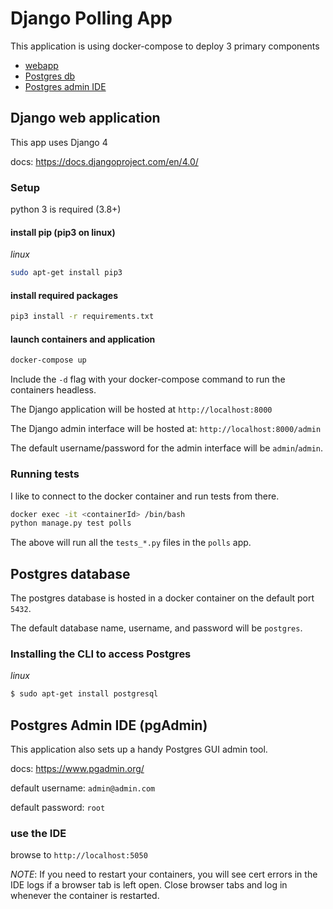 # Django Polling App

This application is using docker-compose to deploy 3 primary components
- [webapp](#django-web-application)
- [Postgres db](#postgres-database)
- [Postgres admin IDE](#postgres-admin-ide-pgadmin)

## Django web application
This app uses Django 4

docs: https://docs.djangoproject.com/en/4.0/

### Setup
python 3 is required (3.8+)

#### install pip (pip3 on linux)
_linux_
```bash
sudo apt-get install pip3
```
#### install required packages
```bash
pip3 install -r requirements.txt
```
#### launch containers and application
```bash
docker-compose up
```
Include the `-d` flag with your docker-compose command to run the containers headless.

The Django application will be hosted at `http://localhost:8000`

The Django admin interface will be hosted at: `http://localhost:8000/admin`

The default username/password for the admin interface will be `admin`/`admin`.

### Running tests
I like to connect to the docker container and run tests from there.
```bash
docker exec -it <containerId> /bin/bash
python manage.py test polls
```
The above will run all the `tests_*.py` files in the `polls` app.
## Postgres database
The postgres database is hosted in a docker container on the default port `5432`.

The default database name, username, and password will be `postgres`.

### Installing the CLI to access Postgres 

_linux_

```bash
$ sudo apt-get install postgresql
```

## Postgres Admin IDE (pgAdmin)

This application also sets up a handy Postgres GUI admin tool.

docs: https://www.pgadmin.org/

default username: `admin@admin.com`

default password: `root`

### use the IDE
browse to `http://localhost:5050`

_NOTE_: If you need to restart your containers, you will see cert errors in the IDE logs if a browser tab is left open. Close browser tabs and log in whenever the container is restarted.

